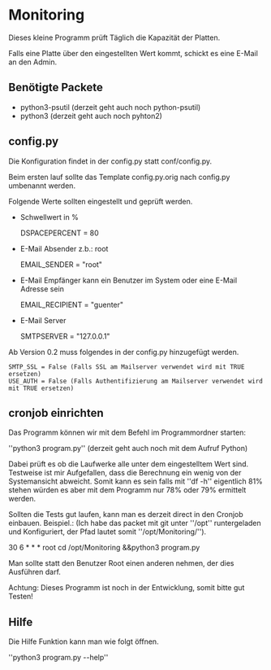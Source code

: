 # Monitoring

Dieses kleine Programm prüft Täglich die Kapazität der Platten.

Falls eine Platte über den eingestellten Wert kommt, schickt es eine E-Mail an den Admin.

## Benötigte Packete
* python3-psutil (derzeit geht auch noch python-psutil)
* python3 (derzeit geht auch noch pyhton2)


## config.py

Die Konfiguration findet in der config.py statt conf/config.py.

Beim ersten lauf sollte das Template config.py.orig nach config.py umbenannt werden.

Folgende Werte sollten eingestellt und geprüft werden.


* Schwellwert in %
    
    DSPACEPERCENT = 80 

* E-Mail Absender z.b.: root
    
    EMAIL_SENDER = "root"

* E-Mail Empfänger kann ein Benutzer im System oder eine E-Mail Adresse sein
    
    EMAIL_RECIPIENT = "guenter"

* E-Mail Server
    
    SMTPSERVER = "127.0.0.1"

Ab Version 0.2 muss folgendes in der config.py hinzugefügt werden.

    SMTP_SSL = False (Falls SSL am Mailserver verwendet wird mit TRUE ersetzen)
    USE_AUTH = False (Falls Authentifizierung am Mailserver verwendet wird mit TRUE ersetzen)

## cronjob einrichten

Das Programm können wir mit dem Befehl im Programmordner starten:

''python3 program.py'' (derzeit geht auch noch mit dem Aufruf Python)

Dabei prüft es ob die Laufwerke alle unter dem eingestelltem Wert sind.
Testweise ist mir Aufgefallen, dass die Berechnung ein wenig von der Systemansicht abweicht.
Somit kann es sein falls mit ''df -h'' eigentlich 81% stehen würden es aber mit dem Programm nur 78% oder 79% ermittelt werden.

Sollten die Tests gut laufen, kann man es derzeit direct in den Cronjob einbauen.
Beispiel.: (Ich habe das packet mit git unter ''/opt'' runtergeladen und Konfiguriert, der Pfad lautet somit ''/opt/Monitoring/'').

30 6    * * *   root    cd /opt/Monitoring &&python3 program.py <oder python program.py>

Man sollte statt den Benutzer Root einen anderen nehmen, der dies Ausführen darf.

Achtung: Dieses Programm ist noch in der Entwicklung, somit bitte gut Testen!


## Hilfe

Die Hilfe Funktion kann man wie folgt öffnen.

''python3 program.py --help''

